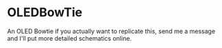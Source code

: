 # OLEDBowTie
An OLED Bowtie 
if you actually want to replicate this, send me a message and I'll put more detailed schematics online.
